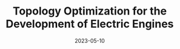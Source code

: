 ---
title: "Topology Optimization for the Development of Electric Engines"
collection: publications
permalink: /publication/2023-05-10-topology-optimization
date: 2023-05-10
venue: 'IX Brazilian Study Group with Industry'
paperurl: 'https://doi.org/10.33774/miir-2023-r48jb'
pubtype: 'conference'
citation: 'HAVEROTH, G. A.; CORREA, M. R.; AUSAS, R. F.; SOUSA, F. S.; CUMINATO, J. A.; OLIVEIRA, H. L.; LIMA, G. A.; RIGHI, A. R. S.; MOREIRA, U. G.; OLIVEIRA, L. F. M.; AMARO JUNIOR, R. A.; CARVALHO, P. G. S.; OLIVEIRA, F. B. (2023). &quot;Topology Optimization for the Development of Electric Engines.&quot; <i>IX Brazilian Study Group with Industry</i>.'
---